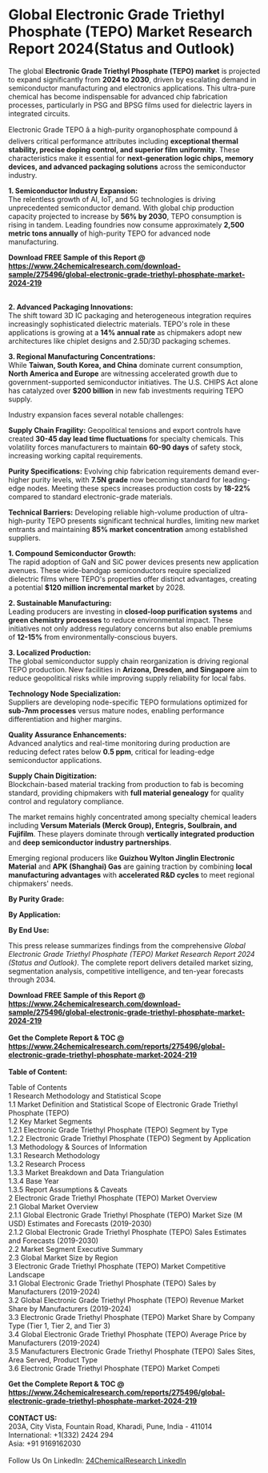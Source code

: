 <h1>Global Electronic Grade Triethyl Phosphate (TEPO) Market Research Report 2024(Status and Outlook)</h1><p>The global <strong>Electronic Grade Triethyl Phosphate (TEPO) market</strong> is projected to expand significantly from <strong>2024 to 2030</strong>, driven by escalating demand in semiconductor manufacturing and electronics applications. This ultra-pure chemical has become indispensable for advanced chip fabrication processes, particularly in PSG and BPSG films used for dielectric layers in integrated circuits.</p><p>Electronic Grade TEPO â a high-purity organophosphate compound â delivers critical performance attributes including <strong>exceptional thermal stability, precise doping control, and superior film uniformity</strong>. These characteristics make it essential for <strong>next-generation logic chips, memory devices, and advanced packaging solutions</strong> across the semiconductor industry.</p><p><strong>1. Semiconductor Industry Expansion:</strong><br>
The relentless growth of AI, IoT, and 5G technologies is driving unprecedented semiconductor demand. With global chip production capacity projected to increase by <strong>56% by 2030</strong>, TEPO consumption is rising in tandem. Leading foundries now consume approximately <strong>2,500 metric tons annually</strong> of high-purity TEPO for advanced node manufacturing.</p><div><b>Download FREE Sample of this Report @ 
            <a href="https://www.24chemicalresearch.com/download-sample/275496/global-electronic-grade-triethyl-phosphate-market-2024-219">
            https://www.24chemicalresearch.com/download-sample/275496/global-electronic-grade-triethyl-phosphate-market-2024-219</a></b></div><br><p><strong>2. Advanced Packaging Innovations:</strong><br>
The shift toward 3D IC packaging and heterogeneous integration requires increasingly sophisticated dielectric materials. TEPO's role in these applications is growing at a <strong>14% annual rate</strong> as chipmakers adopt new architectures like chiplet designs and 2.5D/3D packaging schemes.</p><p><strong>3. Regional Manufacturing Concentrations:</strong><br>
While <strong>Taiwan, South Korea, and China</strong> dominate current consumption, <strong>North America and Europe</strong> are witnessing accelerated growth due to government-supported semiconductor initiatives. The U.S. CHIPS Act alone has catalyzed over <strong>$200 billion</strong> in new fab investments requiring TEPO supply.</p><p>Industry expansion faces several notable challenges:</p><p><strong>Supply Chain Fragility:</strong> Geopolitical tensions and export controls have created <strong>30-45 day lead time fluctuations</strong> for specialty chemicals. This volatility forces manufacturers to maintain <strong>60-90 days</strong> of safety stock, increasing working capital requirements.</p><p><strong>Purity Specifications:</strong> Evolving chip fabrication requirements demand ever-higher purity levels, with <strong>7.5N grade</strong> now becoming standard for leading-edge nodes. Meeting these specs increases production costs by <strong>18-22%</strong> compared to standard electronic-grade materials.</p><p><strong>Technical Barriers:</strong> Developing reliable high-volume production of ultra-high-purity TEPO presents significant technical hurdles, limiting new market entrants and maintaining <strong>85% market concentration</strong> among established suppliers.</p><p><strong>1. Compound Semiconductor Growth:</strong><br>
The rapid adoption of GaN and SiC power devices presents new application avenues. These wide-bandgap semiconductors require specialized dielectric films where TEPO's properties offer distinct advantages, creating a potential <strong>$120 million incremental market</strong> by 2028.</p><p><strong>2. Sustainable Manufacturing:</strong><br>
Leading producers are investing in <strong>closed-loop purification systems</strong> and <strong>green chemistry processes</strong> to reduce environmental impact. These initiatives not only address regulatory concerns but also enable premiums of <strong>12-15%</strong> from environmentally-conscious buyers.</p><p><strong>3. Localized Production:</strong><br>
The global semiconductor supply chain reorganization is driving regional TEPO production. New facilities in <strong>Arizona, Dresden, and Singapore</strong> aim to reduce geopolitical risks while improving supply reliability for local fabs.</p><p><strong>Technology Node Specialization:</strong><br>
	Suppliers are developing node-specific TEPO formulations optimized for <strong>sub-7nm processes</strong> versus mature nodes, enabling performance differentiation and higher margins.</p><p><strong>Quality Assurance Enhancements:</strong><br>
	Advanced analytics and real-time monitoring during production are reducing defect rates below <strong>0.5 ppm</strong>, critical for leading-edge semiconductor applications.</p><p><strong>Supply Chain Digitization:</strong><br>
	Blockchain-based material tracking from production to fab is becoming standard, providing chipmakers with <strong>full material genealogy</strong> for quality control and regulatory compliance.</p><p>The market remains highly concentrated among specialty chemical leaders including <strong>Versum Materials (Merck Group), Entegris, Soulbrain, and Fujifilm</strong>. These players dominate through <strong>vertically integrated production</strong> and <strong>deep semiconductor industry partnerships</strong>.</p><p>Emerging regional producers like <strong>Guizhou Wylton Jinglin Electronic Material</strong> and <strong>APK (Shanghai) Gas</strong> are gaining traction by combining <strong>local manufacturing advantages</strong> with <strong>accelerated R&amp;D cycles</strong> to meet regional chipmakers' needs.</p><p><strong>By Purity Grade:</strong></p><p><strong>By Application:</strong></p><p><strong>By End Use:</strong></p><p>This press release summarizes findings from the comprehensive <em>Global Electronic Grade Triethyl Phosphate (TEPO) Market Research Report 2024 (Status and Outlook)</em>. The complete report delivers detailed market sizing, segmentation analysis, competitive intelligence, and ten-year forecasts through 2034.</p><div><b>Download FREE Sample of this Report @ 
            <a href="https://www.24chemicalresearch.com/download-sample/275496/global-electronic-grade-triethyl-phosphate-market-2024-219">
            https://www.24chemicalresearch.com/download-sample/275496/global-electronic-grade-triethyl-phosphate-market-2024-219</a></b></div><br><div><b>Get the Complete Report & TOC @ 
            <a href="https://www.24chemicalresearch.com/reports/275496/global-electronic-grade-triethyl-phosphate-market-2024-219">
            https://www.24chemicalresearch.com/reports/275496/global-electronic-grade-triethyl-phosphate-market-2024-219</a></b></div><br>
            <b>Table of Content:</b><p>Table of Contents<br />
1 Research Methodology and Statistical Scope<br />
1.1 Market Definition and Statistical Scope of Electronic Grade Triethyl Phosphate (TEPO)<br />
1.2 Key Market Segments<br />
1.2.1 Electronic Grade Triethyl Phosphate (TEPO) Segment by Type<br />
1.2.2 Electronic Grade Triethyl Phosphate (TEPO) Segment by Application<br />
1.3 Methodology & Sources of Information<br />
1.3.1 Research Methodology<br />
1.3.2 Research Process<br />
1.3.3 Market Breakdown and Data Triangulation<br />
1.3.4 Base Year<br />
1.3.5 Report Assumptions & Caveats<br />
2 Electronic Grade Triethyl Phosphate (TEPO) Market Overview<br />
2.1 Global Market Overview<br />
2.1.1 Global Electronic Grade Triethyl Phosphate (TEPO) Market Size (M USD) Estimates and Forecasts (2019-2030)<br />
2.1.2 Global Electronic Grade Triethyl Phosphate (TEPO) Sales Estimates and Forecasts (2019-2030)<br />
2.2 Market Segment Executive Summary<br />
2.3 Global Market Size by Region<br />
3 Electronic Grade Triethyl Phosphate (TEPO) Market Competitive Landscape<br />
3.1 Global Electronic Grade Triethyl Phosphate (TEPO) Sales by Manufacturers (2019-2024)<br />
3.2 Global Electronic Grade Triethyl Phosphate (TEPO) Revenue Market Share by Manufacturers (2019-2024)<br />
3.3 Electronic Grade Triethyl Phosphate (TEPO) Market Share by Company Type (Tier 1, Tier 2, and Tier 3)<br />
3.4 Global Electronic Grade Triethyl Phosphate (TEPO) Average Price by Manufacturers (2019-2024)<br />
3.5 Manufacturers Electronic Grade Triethyl Phosphate (TEPO) Sales Sites, Area Served, Product Type<br />
3.6 Electronic Grade Triethyl Phosphate (TEPO) Market Competi</p><div><b>Get the Complete Report & TOC @ 
            <a href="https://www.24chemicalresearch.com/reports/275496/global-electronic-grade-triethyl-phosphate-market-2024-219">
            https://www.24chemicalresearch.com/reports/275496/global-electronic-grade-triethyl-phosphate-market-2024-219</a></b></div><br><b>CONTACT US:</b><br>
            203A, City Vista, Fountain Road, Kharadi, Pune, India - 411014<br>
            International: +1(332) 2424 294<br>
            Asia: +91 9169162030 <br><br>
            Follow Us On LinkedIn: <a href="https://www.linkedin.com/company/24chemicalresearch/">24ChemicalResearch LinkedIn</a>